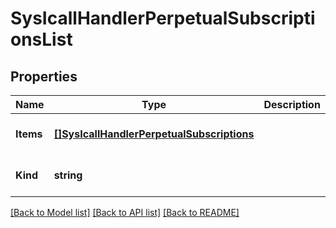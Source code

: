 # SysIcallHandlerPerpetualSubscriptionsList

## Properties
Name | Type | Description | Notes
------------ | ------------- | ------------- | -------------
**Items** | [**[]SysIcallHandlerPerpetualSubscriptions**](sys_icall_handler_perpetual_subscriptions.md) |  | [optional] [default to null]
**Kind** | **string** |  | [optional] [default to null]

[[Back to Model list]](../README.md#documentation-for-models) [[Back to API list]](../README.md#documentation-for-api-endpoints) [[Back to README]](../README.md)


